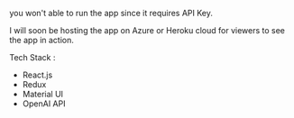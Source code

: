 you won't able to run the app since it requires API Key.

I will soon be hosting the app on Azure or Heroku cloud for viewers to see the app in action.

Tech Stack :
- React.js
- Redux
- Material UI
- OpenAI API
